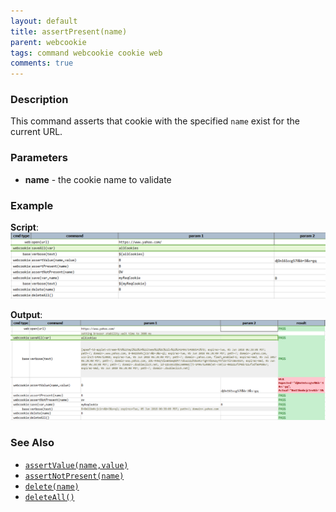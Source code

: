 ```yaml
---
layout: default
title: assertPresent(name)
parent: webcookie
tags: command webcookie cookie web
comments: true
---
```



### Description
This command asserts that cookie with the specified `name` exist for the current URL.


### Parameters
- **name** - the cookie name to validate


### Example
**Script**:<br/>
![](image/assertPresent_01.png)

**Output**:<br/>
![](image/assertPresent_02.png)


### See Also
- [`assertValue(name,value)`](assertValue(name,value))
- [`assertNotPresent(name)`](assertNotPresent(name))
- [`delete(name)`](delete(name))
- [`deleteAll()`](deleteAll())
